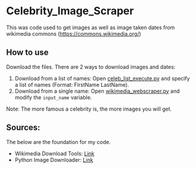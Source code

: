 # Celebrity_Image_Scraper
This was code used to get images as well as image taken dates from wikimedia commons (https://commons.wikimedia.org/)

## How to use
Download the files. There are 2 ways to download images and dates:

1. Download from a list of names: Open [celeb_list_execute.py](../main/celeb_list_execute.py) and specify a list of names (Format: FirstName LastName).
2. Download from a single name: Open [wikimedia_webscraper.py](../main/webscraper.py) and modify the `input_name` variable.

Note: The more famous a celebrity is, the more images you will get.

## Sources:

The below are the foundation for my code.

- Wikimedia Download Tools: [Link](https://commons.wikimedia.org/wiki/Commons:Download_tools)
- Python Image Downloader: [Link](https://colab.research.google.com/drive/12jGo_tm2bAD7NRiqxvF-XfKfEWgKIx4X#scrollTo=sDL9EihTwBaC&uniqifier=1)
